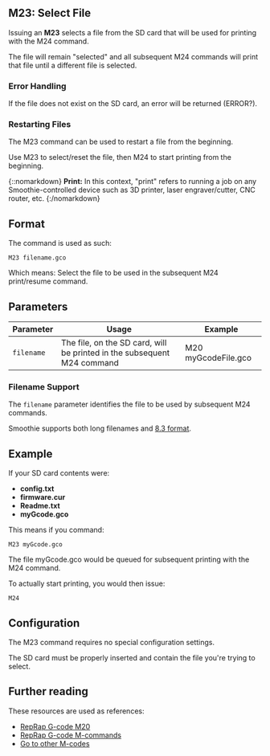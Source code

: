 
## M23: Select File

Issuing an **M23** selects a file from the SD card that will be used for printing with the M24 command.

The file will remain "selected" and all subsequent M24 commands will print that file until a different file is selected.

### Error Handling

If the file does not exist on the SD card, an error will be returned (ERROR?).

### Restarting Files

The M23 command can be used to restart a file from the beginning.

Use M23 to select/reset the file, then M24 to start printing from the beginning.

{::nomarkdown}
<sl-alert variant="neutral" open>
  <sl-icon slot="icon" name="info-circle"></sl-icon>
  <strong>Print:</strong> In this context, "print" refers to running a job on any Smoothie-controlled device such as 3D printer, laser engraver/cutter, CNC router, etc.
</sl-alert>
{:/nomarkdown}

## Format

The command is used as such:

```
M23 filename.gco
```

Which means: Select the file to be used in the subsequent M24 print/resume command.

## Parameters

| Parameter | Usage | Example |
| --------- | ----- | ------- |
| `filename` | The file, on the SD card, will be printed in the subsequent M24 command | M20 myGcodeFile.gco |

### Filename Support

The `filename` parameter identifies the file to be used by subsequent M24 commands.

Smoothie supports both long filenames and [8.3 format](https://en.wikipedia.org/wiki/8.3_filename).

## Example

If your SD card contents were:

- **config.txt**
- **firmware.cur**
- **Readme.txt**
- **myGcode.gco**

This means if you command:

```
M23 myGcode.gco
```

The file myGcode.gco would be queued for subsequent printing with the M24 command.

To actually start printing, you would then issue:

```
M24
```

## Configuration

The M23 command requires no special configuration settings.

The SD card must be properly inserted and contain the file you're trying to select.

## Further reading

These resources are used as references:

- [RepRap G-code M20](http://reprap.org/wiki/G-code#M20:_List_SD_card)
- [RepRap G-code M-commands](http://reprap.org/wiki/G-code#M-commands)
- [Go to other M-codes](supported-g-codes)
